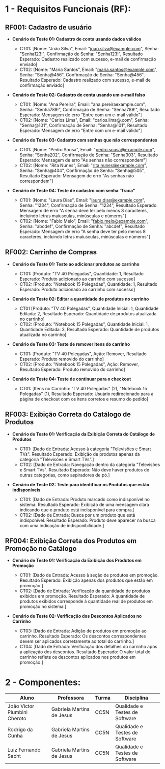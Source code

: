 
# 1 - Requisitos Funcionais (RF):

## RF001: Cadastro de usuário
- **Cenário de Teste 01: Cadastro de conta usando dados válidos**
  - CT01: [Nome: "João Silva", Email: "joao.silva@example.com", Senha: "Senha123!", Confirmação de Senha: "Senha123!", Resultado Esperado: Cadastro realizado com sucesso, e-mail de confirmação enviado]
  - CT02: [Nome: "Maria Santos", Email: "maria.santos@example.com", Senha: "Senha@456", Confirmação de Senha: "Senha@456", Resultado Esperado: Cadastro realizado com sucesso, e-mail de confirmação enviado]


- **Cenário de Teste 02: Cadastro de conta usando um e-mail falso**
  - CT01: [Nome: "Ana Pereira", Email: "ana.pereiraexample.com", Senha: "Senha789!", Confirmação de Senha: "Senha789!", Resultado Esperado: Mensagem de erro "Entre com um e-mail válido"]
  - CT02: [Nome: "Carlos Lima", Email: "carlos.lima@.com", Senha: "Senha@101", Confirmação de Senha: "Senha@101", Resultado Esperado: Mensagem de erro "Entre com um e-mail válido"]


- **Cenário de Teste 03: Cadastro com senhas que não correspondentes**
  - CT01: [Nome: "Pedro Sousa", Email: "pedro.sousa@example.com", Senha: "Senha202", Confirmação de Senha: "Senha303", Resultado Esperado: Mensagem de erro "As senhas não correspondem"]
  - CT02: [Nome: "Rita Nunes", Email: "rita.nunes@example.com", Senha: "Senha@404", Confirmação de Senha: "Senha@505", Resultado Esperado: Mensagem de erro "As senhas não correspondem"]
 
- **Cenário de Teste 04: Teste de cadastro com senha "fraca"**
  - CT01: [Nome: "Laura Dias", Email: "laura.dias@example.com", Senha: "1234", Confirmação de Senha: "1234", Resultado Esperado: Mensagem de erro "A senha deve ter pelo menos 8 caracteres, incluindo letras maiusculas, minúsculas e números"]
  - CT02: [Nome: "Fabio Melo", Email: "fabio.melo@example.com", Senha: "abcdef", Confirmação de Senha: "abcdef", Resultado Esperado: Mensagem de erro "A senha deve ter pelo menos 8 caracteres, incluindo letras maiusculas, minúsculas e números"]




## RF002: Carrinho de Compras
- **Cenário de Teste 01: Teste ao adicionar produtos ao carrinho**
  - CT01: [Produto: "TV 40 Polegadas", Quantidade: 1, Resultado Esperado: Produto adicionado ao carrinho com sucesso]
  - CT02: [Produto: "Notebook 15 Polegadas", Quantidade: 1, Resultado Esperado: Produto adicionado ao carrinho com sucesso]


- **Cenário de Teste 02: Editar a quantidade de produtos no carrinho**
  - CT01 [Produto: "TV 40 Polegadas", Quantidade Inicial: 1, Quantidade Editada: 2, Resultado Esperado: Quantidade de produtos atualizada no carrinho]
  - CT02: [Produto: "Notebook 15 Polegadas", Quantidade Inicial: 1, Quantidade Editada: 3, Resultado Esperado: Quantidade de produtos atualizada no carrinho]

- **Cenário de Teste 03: Teste de remover itens do carrinho**
  - CT01: [Produto: "TV 40 Polegadas", Ação: Remover, Resultado Esperado: Produto removido do carrinho]
  - CT02: [Produto: "Notebook 15 Polegadas", Ação: Remover, Resultado Esperado: Produto removido do carrinho]

- **Cenário de Teste 04: Teste de continuar para o checkout**
  - CT01: [Itens no Carrinho: "TV 40 Polegadas" (2), "Notebook 15 Polegadas" (1), Resultado Esperado: Usuário redirecionado para a página de checkout com os itens corretos e resumo do pedido]

## RF003:  Exibição Correta do Catálogo de Produtos
- **Cenário de Teste 01: Verificação da Exibição Correta do Catálogo de Produtos**
  - CT01: [Dado de Entrada: Acesso à categoria "Televisões e Smart TVs". Resultado Esperado: Exibição de produtos apenas da categoria "Televisões e Smart TVs".]
  - CT02: [Dado de Entrada: Navegação dentro da categoria "Televisões e Smart TVs". Resultado Esperado: Não deve haver produtos de outras categorias, como aspiradores de pó.]

- **Cenário de Teste 02: Teste para identificar os Produtos que estão indisponíveis**
  - CT01: [Dado de Entrada: Produto marcado como indisponível no sistema. Resultado Esperado: Exibição de uma mensagem clara indicando que o produto está indisponível para compra.]
  - CT02: [Dado de Entrada: Busca por um produto que está indisponível. Resultado Esperado: Produto deve aparecer na busca com uma indicação de indisponibilidade.]

## RF004: Exibição Correta dos Produtos em Promoção no Catálogo

- **Cenário de Teste 01: Verificação da Exibição dos Produtos em Promoção**
  - CT01: [Dado de Entrada: Acesso à seção de produtos em promoção. Resultado Esperado: Exibição apenas dos produtos que estão em promoção.]
  - CT02: [Dado de Entrada: Verificação da quantidade de produtos exibidos em promoção. Resultado Esperado: A quantidade de produtos exibidos corresponde à quantidade real de produtos em promoção no sistema.]

- **Cenário de Teste 02: Verificação dos Descontos Aplicados no Carrinho**
  - CT03: [Dado de Entrada: Adição de produtos em promoção ao carrinho. Resultado Esperado: Os descontos correspondentes devem ser aplicados corretamente ao total do carrinho.]
  - CT04: [Dado de Entrada: Verificação dos detalhes do carrinho após a aplicação dos descontos. Resultado Esperado: O valor total do carrinho reflete os descontos aplicados nos produtos em promoção.]


# 2 - Componentes:

| Aluno                        | Professora                | Turma | Disciplina                     |
| ---------------------------- | ------------------------- | ----- | ------------------------------ |
| João Victor Piumbini Cheroto | Gabriela Martins de Jesus | CC5N  | Qualidade e Testes de Software |
| Rodrigo da Cunha             | Gabriela Martins de Jesus | CC5N  | Qualidade e Testes de Software |
| Luiz Fernando Sacht          | Gabriela Martins de Jesus | CC5N  | Qualidade e Testes de Software |
